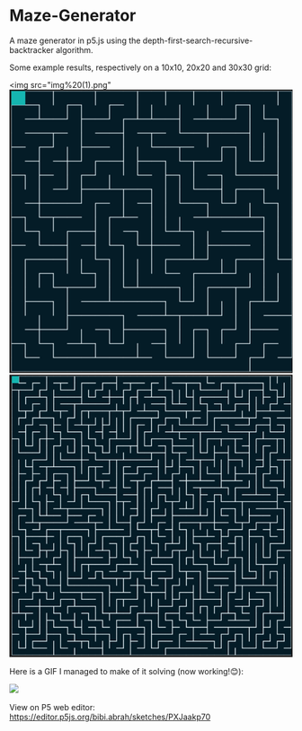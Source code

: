# Maze-Generator
A maze generator in p5.js using the depth-first-search-recursive-backtracker algorithm.

Some example results, respectively on a 10x10, 20x20 and 30x30 grid:

<img src="img%20(1).png"
<img src="img2.png" alt="img 2">
<img src="img3.png" alt="img 3">

Here is a GIF I managed to make of it solving (now working!😊):

![](Maze_Generator%20.gif)

View on P5 web editor: https://editor.p5js.org/bibi.abrah/sketches/PXJaakp70
